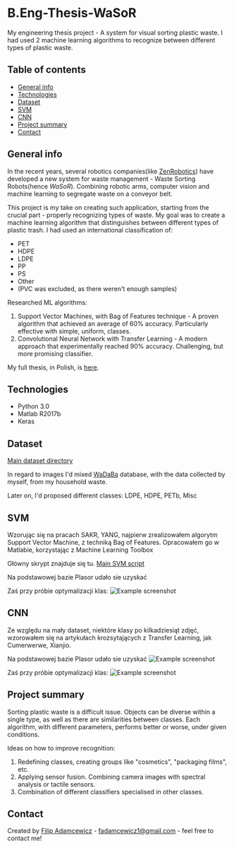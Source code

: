 # B.Eng-Thesis-WaSoR
My engineering thesis project - A system for visual sorting plastic waste. I had used 2 machine learning algorithms to recognize between different types of plastic waste.

## Table of contents
* [General info](#general-info)
* [Technologies](#technologies)
* [Dataset](#dataset)
* [SVM](#svm)
* [CNN](#cnn)
* [Project summary](#project-summary)
* [Contact](#contact)

## General info
In the recent years, several robotics companies(like [ZenRobotics](https://zenrobotics.com)) have developed a new system for waste management - Waste Sorting Robots(hence *WaSoR*). Combining robotic arms, computer vision and machine learning to segregate waste on a conveyor belt. 

This project is my take on creating such application, starting from the crucial part - properly recognizing types of waste. My goal was to create a machine learning algorithm that distinguishes between different types of plastic trash.
I had used an international classification of:
* PET
* HDPE
* LDPE
* PP
* PS
* Other
* (PVC was excluded, as there weren't enough samples)


Researched ML algorithms: 
1. Support Vector Machines, with Bag of Features technique - A proven algorithm that achieved an average of 60% accuracy. Particularly effective with simple, uniform, classes.
2. Convolutional Neural Network with Transfer Learning - A modern approach that experimentally reached 90% accuracy. Challenging, but more promising classifier.


My full thesis, in Polish, is [here](./Thesis%20Final.pdf).


## Technologies
* Python 3.0
* Matlab R2017b
* Keras

## Dataset
[Main dataset directory](./Dataset_Lean_h0/)

In regard to images I'd mixed [WaDaBa](http://wadaba.pcz.pl/#home) database, with the data collected by myself, from my household waste.

Later on, I'd proposed different classes:
LDPE, HDPE, PETb, Misc


## SVM

Wzorując się na pracach SAKR, YANG, najpierw zrealizowałem algorytm Support Vector Machine, z techniką Bag of Features. Opracowałem go w Matlabie, korzystając z Machine Learning Toolbox

Główny skrypt znajduje się tu.
[Main SVM script](./SVM/SVM.m)

Na podstawowej bazie Plasor udało sie uzyskać


Zaś przy próbie optymalizacji klas:
![Example screenshot](./img/screenshot.png)

## CNN
Ze względu na mały dataset, niektóre klasy po kilkadziesiąt zdjęć, wzorowałem się na artykułach krozsytających z Transfer Learning, jak Cumerwerwe, Xianjio. 


Na podstawowej bazie Plasor udało sie uzyskać
![Example screenshot](./img/screenshot.png)

Zaś przy próbie optymalizacji klas:
![Example screenshot](./img/screenshot.png)

## Project summary
Sorting plastic waste is a difficult issue. Objects can be diverse within a single type, as well as there are similarities between classes. Each algorithm, with different parameters, performs better or worse, under given conditions.


Ideas on how to improve recognition:
1. Redefining classes, creating groups like "cosmetics", "packaging films", etc.
2. Applying sensor fusion. Combining camera images with spectral analysis or tactile sensors.
3. Combination of different classifiers specialised in other classes.


## Contact
Created by [Filip Adamcewicz](https://www.linkedin.com/in/filippo011235/) - fadamcewicz1@gmail.com - feel free to contact me! 
